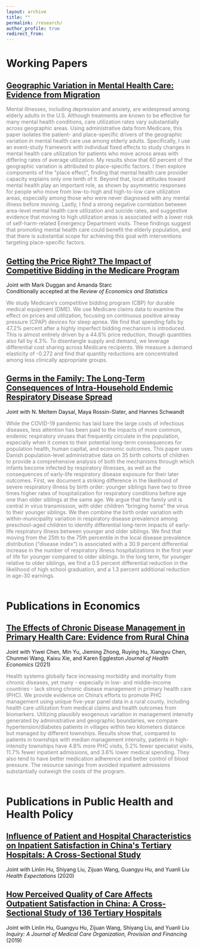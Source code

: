 ```yaml
---
layout: archive
title: ""
permalink: /research/
author_profile: true
redirect_from:
---
```



Working Papers
======

## [Geographic Variation in Mental Health Care: Evidence from Migration](files/Ding_MH_GeoVariation.pdf)
 
 <span style="color:gray"> Mental illnesses, including depression and anxiety, are widespread among elderly adults in the U.S. Although treatments are known to be effective for many mental health conditions, care utilization rates vary substantially across geographic areas. Using administrative data from Medicare, this paper isolates the patient- and place-specific drivers of the geographic variation in mental health care use among elderly adults. Specifically, I use an event-study framework with individual fixed effects to study changes in mental health care utilization for patients who move across areas with differing rates of average utilization. My results show that 60 percent of the geographic variation is attributed to place-specific factors. I then explore components of the "place effect", finding that mental health care provider capacity explains only one tenth of it. Beyond that, local attitudes toward mental health play an important role, as shown by asymmetric responses for people who move from low-to-high and high-to-low care utilization areas, especially among those who were never diagnosed with any mental illness before moving. Lastly, I find a strong negative correlation between area-level mental health care utilization and suicide rates, and suggestive evidence that moving to high utilization areas is associated with a lower risk of self-harm-related Emergency Department visits. These findings suggest that promoting mental health care could benefit the elderly population, and that there is substantial scope for achieving this goal with interventions targeting place-specific factors. </span>
 

## [Getting the Price Right? The Impact of Competitive Bidding in the Medicare Program](files/DME_Draft.pdf) <br/>
Joint with Mark Duggan and Amanda Starc <br/>
Conditionally accepted at the *Review of Economics and Statistics*
 
<span style="color:gray">  We study Medicare’s competitive bidding program (CBP) for durable medical equipment (DME). We use Medicare claims data to examine the effect on prices and utilization, focusing on continuous positive airway pressure (CPAP) devices for sleep apnea. We find that spending falls by 47.2% percent after a highly imperfect bidding mechanism is introduced. This is almost entirely driven by a 44.8% price reduction, though quantities also fall by 4.3%. To disentangle supply and demand, we leverage differential cost sharing across Medicare recipients. We measure a demand elasticity of -0.272 and find that quantity reductions are concentrated among less clinically appropriate groups. </span>


## [Germs in the Family: The Long-Term Consequences of Intra-Household Endemic Respiratory Disease Spread](files/ChildSickness_Draft.pdf)<br/> 
Joint with N. Meltem Daysal, Maya Rossin-Slater, and Hannes Schwandt 
 
 <span style="color:gray"> While the COVID-19 pandemic has laid bare the large costs of infectious diseases, less attention has been paid to the impacts of more common, endemic respiratory viruses that frequently circulate in the population, especially when it comes to their potential long-term consequences for population health, human capital, and economic outcomes. This paper uses Danish population-level administrative data on 35 birth cohorts of children to provide a comprehensive analysis of both the mechanisms through which infants become infected by respiratory illnesses, as well as the consequences of early-life respiratory disease exposure for their later outcomes. First, we document a striking difference in the likelihood of severe respiratory illness by birth order: younger siblings have two to three times higher rates of hospitalization for respiratory conditions before age one than older siblings at the same age. We argue that the family unit is central in virus transmission, with older children “bringing home” the virus to their younger siblings. We then combine the birth order variation with within-municipality variation in respiratory disease prevalence among preschool-aged children to identify differential long-term impacts of early-life respiratory illness between younger and older siblings. We find that moving from the 25th to the 75th percentile in the local disease prevalence distribution (“disease index”) is associated with a 30.9 percent differential increase in the number of respiratory illness hospitalizations in the first year of life for younger compared to older siblings. In the long term, for younger relative to older siblings, we find a 0.5 percent differential reduction in the likelihood of high school graduation, and a 1.3 percent additional reduction in age-30 earnings.  </span>  <br/> <br/>
 
 

 Publications in Economics
======

## [The Effects of Chronic Disease Management in Primary Health Care: Evidence from Rural China](https://www.sciencedirect.com/science/article/pii/S0167629621001247) <br/>
Joint with Yiwei Chen, Min Yu, Jieming Zhong, Ruying Hu, Xiangyu Chen, Chunmei Wang, Kaixu Xie, and Karen Eggleston
*Journal of Health Economics* (2021) 

<span style="color:gray"> Health systems globally face increasing morbidity and mortality from chronic diseases, yet many - especially in low- and middle-income countries - lack strong chronic disease management in primary health care (PHC). We provide evidence on China’s efforts to promote PHC management using unique five-year panel data in a rural county, including health care utilization from medical claims and health outcomes from biomarkers. Utilizing plausibly exogenous variation in management intensity generated by administrative and geographic boundaries, we compare hypertension/diabetes patients in villages within two kilometers distance but managed by different townships. Results show that, compared to patients in townships with median management intensity, patients in high-intensity townships have 4.8% more PHC visits, 5.2% fewer specialist visits, 11.7% fewer inpatient admissions, and 3.6% lower medical spending. They also tend to have better medication adherence and better control of blood pressure. The resource savings from avoided inpatient admissions substantially outweigh the costs of the program. </span>  <br/> <br/>



 Publications in Public Health and Health Policy
======

## [Influence of Patient and Hospital Characteristics on Inpatient Satisfaction in China's Tertiary Hospitals: A Cross-Sectional Study](https://onlinelibrary.wiley.com/doi/full/10.1111/hex.12974) <br/>
Joint with Linlin Hu, Shiyang Liu, Zijuan Wang, Guangyu Hu, and Yuanli Liu <br/>
*Health Expectations* (2020) 


## [How Perceived Quality of Care Affects Outpatient Satisfaction in China: A Cross-Sectional Study of 136 Tertiary Hospitals](https://journals.sagepub.com/doi/full/10.1177/0046958019895397) <br/>
Joint with Linlin Hu, Guangyu Hu, Zijuan Wang, Shiyang Liu, and Yuanli Liu <br/>
*Inquiry: A Journal of Medical Care Organization, Provision and Financing* (2019)




